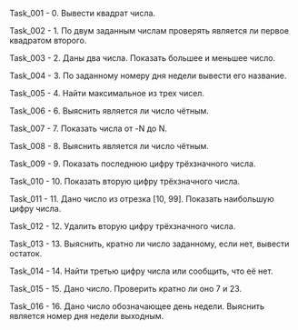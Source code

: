Task_001 - 0. Вывести квадрат числа.

Task_002 - 1. По двум заданным числам проверять является ли первое квадратом второго.

Task_003 - 2. Даны два числа. Показать большее и меньшее число.

Task_004 - 3. По заданному номеру дня недели вывести его название.

Task_005 - 4. Найти максимальное из трех чисел.

Task_006 - 6. Выяснить является ли число чётным.

Task_007 - 7. Показать числа от -N до N.

Task_008 - 8. Выяснить является ли число чётным.

Task_009 - 9. Показать последнюю цифру трёхзначного числа.

Task_010 - 10. Показать вторую цифру трёхзначного числа.

Task_011 - 11. Дано число из отрезка [10, 99]. Показать наибольшую цифру числа.

Task_012 - 12. Удалить вторую цифру трёхзначного числа.

Task_013 - 13. Выяснить, кратно ли число заданному, если нет, вывести остаток.

Task_014 - 14. Найти третью цифру числа или сообщить, что её нет.

Task_015 - 15. Дано число. Проверить кратно ли оно 7 и 23.

Task_016 - 16. Дано число обозначающее день недели. Выяснить является номер дня недели выходным.